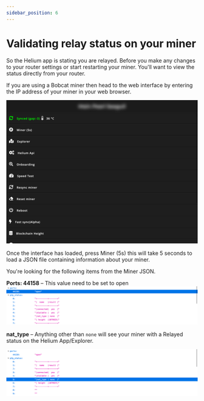 ```yaml
---
sidebar_position: 6
---
```


# Validating relay status on your miner

So the Helium app is stating you are relayed. Before you make any changes to your router settings or start restarting your miner. You'll want to view the status directly from your router.

If you are using a Bobcat miner then head to the web interface by entering the IP address of your miner in your web browser.

![Bobcat miner diagnoser](./assets/bobcat-miner-diagnoser.png)

Once the interface has loaded, press Miner (5s) this will take 5 seconds to load a JSON file containing information about your miner.

You're looking for the following items from the Miner JSON.

**Ports: 44158** – This value need to be set to open
![Miner JSON showing port 44158 as open](./assets/bobcat-miner-json-port-open.png)

**nat_type** – Anything other than `none` will see your miner with a Relayed status on the Helium App/Explorer.

![Miner JSON nat_type as none](./assets/bobcat-miner-json-nat-type.png)